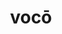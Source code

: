 ---
title: vocō
meaning: to call
ch: sixteen
pos: verb
inf: vocāre
secondppstem: voc
infend: āre
conjugation: first
derivatives: vocation, invoke
f3: yes
f: yes
ss: yes
ss3: yes
---